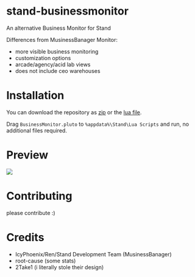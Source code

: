 # stand-businessmonitor
An alternative Business Monitor for Stand

Differences from MusinessBanager Monitor:
- more visible business monitoring
- customization options
- arcade/agency/acid lab views
- does not include ceo warehouses

# Installation
You can download the repository as [zip](https://github.com/stagnate6628/stand-businessmonitor/archive/refs/heads/main.zip) or the [lua file](https://raw.githubusercontent.com/stagnate6628/stand-businessmonitor/main/BusinessMonitor.pluto).

Drag `BusinessMonitor.pluto` to `%appdata%\Stand\Lua Scripts` and run, no additional files required.

# Preview
[![](https://raw.githubusercontent.com/stagnate6628/stand-businessoverlay/main/preview.png)](https://raw.githubusercontent.com/stagnate6628/stand-businessmonitor/main/preview.png)

# Contributing
please contribute :)

# Credits
- IcyPhoenix/Ren/Stand Development Team (MusinessBanager)
- root-cause (some stats)
- 2Take1 (i literally stole their design)
